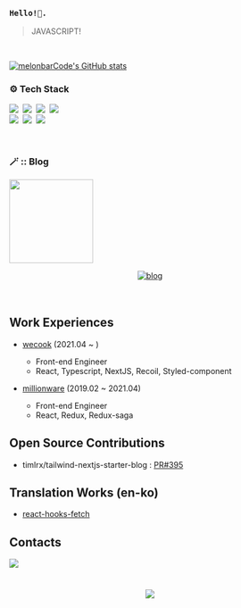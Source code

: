 ### `Hello!👋.`


> JAVASCRIPT!
<!-- <p align="center">
  <a href="https://github.com/melonbarCode" target="_blank">
   <img src="https://capsule-render.vercel.app/api?type=soft&color=auto&height=150&section=header&text=JAE-HYEON-CHOI&fontSize=70&animation=twinkling" alt="melonbarCode's GitHub stats" width="100%"/>
  </a>
</p> -->
<br/>

<p align="left">
   <a href="https://github.com/melonbarCode" target="_blank">
    <img src="https://github-readme-stats.vercel.app/api?username=melonbarCode" alt="melonbarCode's GitHub stats"/>
   </a>
</p>
  

<h3 align="left"> ⚙️ Tech Stack</h3>

<p align="left"> </p>

<p align="left">
  <img src="https://img.shields.io/badge/HTML5-E34F26?style=for-the-badge&logo=HTML5&logoColor=white"/></a>&nbsp
  <img src="https://img.shields.io/badge/Javascript-ffb13b?style=for-the-badge&logo=javascript&logoColor=white"/></a>&nbsp 
  <img src="https://img.shields.io/badge/css-1572B6?style=for-the-badge&logo=css3&logoColor=white"/></a>&nbsp 
  <img src="https://img.shields.io/badge/TypeScript-3178C6?style=for-the-badge&logo=TypeScript&logoColor=white"/></a>&nbsp 
  <br>
  <img src="https://img.shields.io/badge/React-61DAFB?style=for-the-badge&logo=React&logoColor=white"/></a>&nbsp 
  <img src="https://img.shields.io/badge/Next.JS-000000?style=for-the-badge&logo=Next.js&logoColor=white"/></a>&nbsp 
  <img src="https://img.shields.io/badge/styled--components-DB7093?style=for-the-badge&logo=styled-components&logoColor=white"/></a>&nbsp 
</p>

<br>

<h3 align="left">🪄 :: Blog </h3>

<div align="left" style="text-align:center">
  <p align="left">
    <a href="https://melonbarcode.vercel.app/" target="_blank">
     <img src="https://github.com/melonbarCode.png" width="150px" height="150px"/>
    </a>
  </p>
   <a href="https://melonbarcode.vercel.app/" target="_blank">
    <img alt="blog" src="https://img.shields.io/badge/BLOG-melonbarcode's blog-green?logo=storyblok&style=for-the-badge">
   </a>
</div>
  
<br>
<br>

## Work Experiences

- [wecook](https://wecook.co.kr/) (2021.04 ~ )
  - Front-end Engineer
  - React, Typescript, NextJS, Recoil, Styled-component
  
- [millionware](https://www.millionware.io/) (2019.02 ~ 2021.04)
  - Front-end Engineer
  - React, Redux, Redux-saga

## Open Source Contributions
- timlrx/tailwind-nextjs-starter-blog : [PR#395](https://github.com/timlrx/tailwind-nextjs-starter-blog/pull/395)

## Translation Works (en-ko)
- [react-hooks-fetch](https://github.com/melonbarCode/react-hooks-fetch)

## Contacts
 <p align="left">
 <a href="mailto:melonbarcode@gmail.com"><img src="https://img.shields.io/badge/Gmail-d14836?style=for-the-badge&logo=Gmail&logoColor=white&link=melonbarcode@gmail.com"/></a>
</p>


#

<p align="center">
  <a href="https://hits.seeyoufarm.com"><img src="https://hits.seeyoufarm.com/api/count/incr/badge.svg?url=https%3A%2F%2Fgithub.com%2FmelonbarCode%2Fhit-counter&count_bg=%23A7DB81&title_bg=%23555555&icon=&icon_color=%23E7E7E7&title=hits&edge_flat=true"/></a>
</p>


